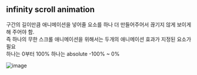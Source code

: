## infinity scroll animation
구간의 길이만큼 애니메이션을 넣어줄 요소를 하나 더 만들어주어서 끊기지 않게 보이게 해 주어야 함.   
즉 하나의 무한 스크롤 애니메이션을 위해서는 두개의 애니메이션 효과가 지정된 요소가 필요    
하나는 0부터 100% 하나는 absolute -100% ~ 0%

![image](https://github.com/chlangus/frontend-note/assets/139041897/7b7b62da-c76e-409a-925a-370eb1a1299b)
